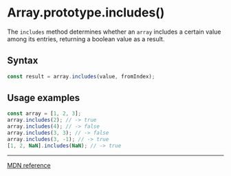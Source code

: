 # Array.prototype.includes()

The `includes` method determines whether an `array` includes a certain value among its entries, returning a boolean value as a result.

## Syntax

```js
const result = array.includes(value, fromIndex);
```

## Usage examples

```js
const array = [1, 2, 3];
array.includes(2); // -> true
array.includes(4); // -> false
array.includes(3, 3); // -> false
array.includes(3, -1); // -> true
[1, 2, NaN].includes(NaN); // -> true
```

---

[MDN reference](https://developer.mozilla.org/en-US/docs/Web/JavaScript/Reference/Global_Objects/Array/includes)
